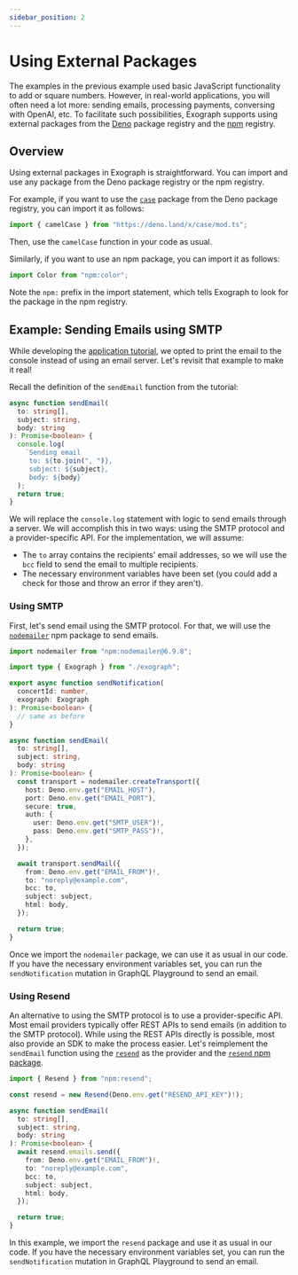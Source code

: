 ```yaml
---
sidebar_position: 2
---
```


# Using External Packages

The examples in the previous example used basic JavaScript functionality to add or square numbers. However, in real-world applications, you will often need a lot more: sending emails, processing payments, conversing with OpenAI, etc. To facilitate such possibilities, Exograph supports using external packages from the [Deno](https://deno.land/x) package registry and the [npm](https://www.npmjs.com) registry.

## Overview

Using external packages in Exograph is straightforward. You can import and use any package from the Deno package registry or the npm registry.

For example, if you want to use the [`case`](https://deno.land/x/case) package from the Deno package registry, you can import it as follows:

```typescript
import { camelCase } from "https://deno.land/x/case/mod.ts";
```

Then, use the `camelCase` function in your code as usual.

Similarly, if you want to use an npm package, you can import it as follows:

```typescript
import Color from "npm:color";
```

Note the `npm:` prefix in the import statement, which tells Exograph to look for the package in the npm registry.

## Example: Sending Emails using SMTP

While developing the [application tutorial](../application-tutorial/modules.md), we opted to print the email to the console instead of using an email server. Let's revisit that example to make it real!

Recall the definition of the `sendEmail` function from the tutorial:

```typescript
async function sendEmail(
  to: string[],
  subject: string,
  body: string
): Promise<boolean> {
  console.log(
    `Sending email
     to: ${to.join(", ")},
     subject: ${subject},
     body: ${body}`
  );
  return true;
}
```

We will replace the `console.log` statement with logic to send emails through a server. We will accomplish this in two ways: using the SMTP protocol and a provider-specific API. For the implementation, we will assume:
- The `to` array contains the recipients' email addresses, so we will use the `bcc` field to send the email to multiple recipients. 
- The necessary environment variables have been set (you could add a check for those and throw an error if they aren't).

### Using SMTP

First, let's send email using the SMTP protocol. For that, we will use the [`nodemailer`](https://nodemailer.com/) npm package to send emails.

```typescript
import nodemailer from "npm:nodemailer@6.9.8";

import type { Exograph } from "./exograph";

export async function sendNotification(
  concertId: number,
  exograph: Exograph
): Promise<boolean> {
  // same as before
}

async function sendEmail(
  to: string[],
  subject: string,
  body: string
): Promise<boolean> {
  const transport = nodemailer.createTransport({
    host: Deno.env.get("EMAIL_HOST"),
    port: Deno.env.get("EMAIL_PORT"),
    secure: true,
    auth: {
      user: Deno.env.get("SMTP_USER")!,
      pass: Deno.env.get("SMTP_PASS")!,
    },
  });

  await transport.sendMail({
    from: Deno.env.get("EMAIL_FROM")!,
    to: "noreply@example.com",
    bcc: to,
    subject: subject,
    html: body,
  });

  return true;
}
```

Once we import the `nodemailer` package, we can use it as usual in our code. If you have the necessary environment variables set, you can run the `sendNotification` mutation in GraphQL Playground to send an email.

### Using Resend

An alternative to using the SMTP protocol is to use a provider-specific API. Most email providers typically offer REST APIs to send emails (in addition to the SMTP protocol). While using the REST APIs directly is possible, most also provide an SDK to make the process easier. Let's reimplement the `sendEmail` function using the [`resend`](https://resend.com/) as the provider and the [`resend` npm package](https://www.npmjs.com/package/resend).

```typescript
import { Resend } from "npm:resend";

const resend = new Resend(Deno.env.get("RESEND_API_KEY")!);

async function sendEmail(
  to: string[],
  subject: string,
  body: string
): Promise<boolean> {
  await resend.emails.send({
    from: Deno.env.get("EMAIL_FROM")!,
    to: "noreply@example.com",
    bcc: to,
    subject: subject,
    html: body,
  });

  return true;
}
```

In this example, we import the `resend` package and use it as usual in our code. If you have the necessary environment variables set, you can run the `sendNotification` mutation in GraphQL Playground to send an email.
